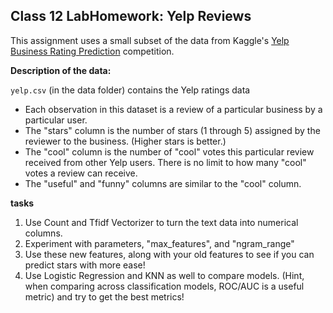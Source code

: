 ## Class 12 LabHomework: Yelp Reviews

This assignment uses a small subset of the data from Kaggle's [Yelp Business Rating Prediction](https://www.kaggle.com/c/yelp-recsys-2013) competition.

**Description of the data:**

`yelp.csv` (in the data folder) contains the Yelp ratings data
* Each observation in this dataset is a review of a particular business by a particular user.
* The "stars" column is the number of stars (1 through 5) assigned by the reviewer to the business. (Higher stars is better.)
* The "cool" column is the number of "cool" votes this particular review received from other Yelp users. There is no limit to how many "cool" votes a review can receive.
* The "useful" and "funny" columns are similar to the "cool" column.

**tasks**

1. Use Count and Tfidf Vectorizer to turn the text data into numerical columns.
2. Experiment with parameters, "max_features", and "ngram_range"
3. Use these new features, along with your old features to see if you can predict stars with more ease!
4. Use Logistic Regression and KNN as well to compare models. (Hint, when comparing across classification models, ROC/AUC is a useful metric) and try to get the best metrics!